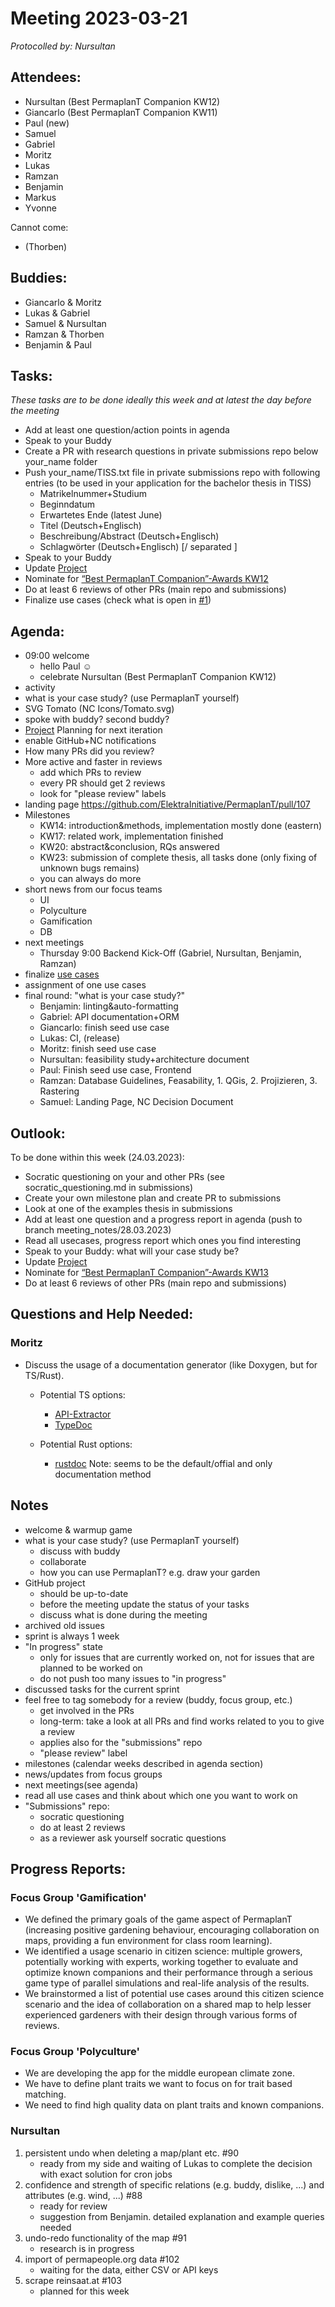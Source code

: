 # Meeting 2023-03-21

_Protocolled by: Nursultan_

## Attendees:

-   Nursultan (Best PermaplanT Companion KW12)
-   Giancarlo (Best PermaplanT Companion KW11)
-   Paul (new)
-   Samuel
-   Gabriel
-   Moritz
-   Lukas
-   Ramzan
-   Benjamin
-   Markus
-   Yvonne

Cannot come:

-   (Thorben)

## Buddies:

-   Giancarlo & Moritz
-   Lukas & Gabriel
-   Samuel & Nursultan
-   Ramzan & Thorben
-   Benjamin & Paul

## Tasks:

_These tasks are to be done ideally this week and at latest the day before the meeting_

-   Add at least one question/action points in agenda
-   Speak to your Buddy
-   Create a PR with research questions in private submissions repo below your_name folder
-   Push your_name/TISS.txt file in private submissions repo with following entries
    (to be used in your application for the bachelor thesis in TISS)
    -   Matrikelnummer+Studium
    -   Beginndatum
    -   Erwartetes Ende (latest June)
    -   Titel (Deutsch+Englisch)
    -   Beschreibung/Abstract (Deutsch+Englisch)
    -   Schlagwörter (Deutsch+Englisch) [/ separated ]
-   Speak to your Buddy
-   Update [Project](https://github.com/orgs/ElektraInitiative/projects/4/)
-   Nominate for [“Best PermaplanT Companion”-Awards KW12](https://nextcloud.markus-raab.org/nextcloud/index.php/apps/polls/vote/7)
-   Do at least 6 reviews of other PRs (main repo and submissions)
-   Finalize use cases (check what is open in [#1](https://github.com/ElektraInitiative/PermaplanT/issues/1))

## Agenda:

-   09:00 welcome
    -   hello Paul ☺️
    -   celebrate Nursultan (Best PermaplanT Companion KW12)
-   activity
-   what is your case study? (use PermaplanT yourself)
-   SVG Tomato (NC Icons/Tomato.svg)
-   spoke with buddy? second buddy?
-   [Project](https://github.com/orgs/ElektraInitiative/projects/4/) Planning for next iteration
-   enable GitHub+NC notifications
-   How many PRs did you review?
-   More active and faster in reviews
    -   add which PRs to review
    -   every PR should get 2 reviews
    -   look for "please review" labels
-   landing page https://github.com/ElektraInitiative/PermaplanT/pull/107
-   Milestones
    -   KW14: introduction&methods, implementation mostly done (eastern)
    -   KW17: related work, implementation finished
    -   KW20: abstract&conclusion, RQs answered
    -   KW23: submission of complete thesis, all tasks done (only fixing of unknown bugs remains)
    -   you can always do more
-   short news from our focus teams
    -   UI
    -   Polyculture
    -   Gamification
    -   DB
-   next meetings
    -   Thursday 9:00 Backend Kick-Off (Gabriel, Nursultan, Benjamin, Ramzan)
-   finalize [use cases](https://github.com/ElektraInitiative/PermaplanT/issues/1)
-   assignment of one use cases
-   final round: "what is your case study?"
    -    Benjamin: linting&auto-formatting
    -    Gabriel: API documentation+ORM
    -    Giancarlo: finish seed use case
    -    Lukas: CI, (release)
    -    Moritz: finish seed use case
    -    Nursultan: feasibility study+architecture document
    -    Paul: Finish seed use case, Frontend
    -    Ramzan: Database Guidelines, Feasability, 1. QGis, 2. Projizieren, 3. Rastering
    -    Samuel: Landing Page, NC Decision Document

## Outlook:

To be done within this week (24.03.2023):

-   Socratic questioning on your and other PRs (see socratic_questioning.md in submissions)
-   Create your own milestone plan and create PR to submissions
-   Look at one of the examples thesis in submissions
-   Add at least one question and a progress report in agenda (push to branch meeting_notes/28.03.2023)
-   Read all usecases, progress report which ones you find interesting
-   Speak to your Buddy: what will your case study be?
-   Update [Project](https://github.com/orgs/ElektraInitiative/projects/4/)
-   Nominate for [“Best PermaplanT Companion”-Awards KW13](https://nextcloud.markus-raab.org/nextcloud/index.php/apps/polls/vote/8)
-   Do at least 6 reviews of other PRs (main repo and submissions)

## Questions and Help Needed:

### Moritz

-   Discuss the usage of a documentation generator (like Doxygen, but for TS/Rust).

    -   Potential TS options:

        -   [API-Extractor](https://api-extractor.com/)
        -   [TypeDoc](https://typedoc.org)

    -   Potential Rust options:
        -   [rustdoc](https://doc.rust-lang.org/rustdoc) Note: seems to be the default/offial and only documentation method

## Notes

-   welcome & warmup game
-   what is your case study? (use PermaplanT yourself)
    -   discuss with buddy
    -   collaborate
    -   how you can use PermaplanT? e.g. draw your garden
-   GitHub project
    -   should be up-to-date
    -   before the meeting update the status of your tasks
    -   discuss what is done during the meeting
-   archived old issues
-   sprint is always 1 week
-   "In progress" state
    -   only for issues that are currently worked on, not for issues that are planned to be worked on
    -   do not push too many issues to "in progress"
-   discussed tasks for the current sprint
-   feel free to tag somebody for a review (buddy, focus group, etc.)
    -   get involved in the PRs
    -   long-term: take a look at all PRs and find works related to you to give a review
    -   applies also for the "submissions" repo
    -   "please review" label
-   milestones (calendar weeks described in agenda section)
-   news/updates from focus groups
-   next meetings(see agenda)
-   read all use cases and think about which one you want to work on
-   "Submissions" repo:
    -   socratic questioning
    -   do at least 2 reviews
    -   as a reviewer ask yourself socratic questions

## Progress Reports:

### Focus Group 'Gamification'

-   We defined the primary goals of the game aspect of PermaplanT (increasing positive gardening behaviour, encouraging collaboration on maps, providing a fun environment for class room learning).
-   We identified a usage scenario in citizen science: multiple growers, potentially working with experts, working together to evaluate and optimize known companions and their performance through a serious game type of parallel simulations and real-life analysis of the results.
-   We brainstormed a list of potential use cases around this citizen science scenario and the idea of collaboration on a shared map to help lesser experienced gardeners with their design through various forms of reviews.

### Focus Group 'Polyculture'

-   We are developing the app for the middle european climate zone.
-   We have to define plant traits we want to focus on for trait based matching.
-   We need to find high quality data on plant traits and known companions.

### Nursultan

1. persistent undo when deleting a map/plant etc. #90
    - ready from my side and waiting of Lukas to complete the decision with exact solution for cron jobs
2. confidence and strength of specific relations (e.g. buddy, dislike, ...) and attributes (e.g. wind, ...) #88
    - ready for review
    - suggestion from Benjamin. detailed explanation and example queries needed
3. undo-redo functionality of the map #91
    - research is in progress
4. import of permapeople.org data #102
    - waiting for the data, either CSV or API keys
5. scrape reinsaat.at #103
    - planned for this week
